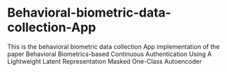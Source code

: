 # Behavioral-biometric-data-collection-App
This is the behavioral biometric data collection App implementation of the paper Behavioral Biometrics-based Continuous Authentication Using A Lightweight Latent Representation Masked One-Class Autoencoder
